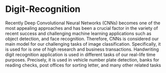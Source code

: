 # Digit-Recognition
Recently Deep Convolutional Neural Networks (CNNs) becomes one of the most
appealing approaches and has been a crucial factor in the variety of recent success and
challenging machine learning applications such as object detection, and face
recognition. Therefore, CNNs is considered our main model for our challenging tasks of
image classification. Specifically, it is used for is one of high research and business
transactions. Handwriting digit recognition application is used in different tasks of our
real-life time purposes. Precisely, it is used in vehicle number plate detection, banks for
reading checks, post offices for sorting letter, and many other related tasks
